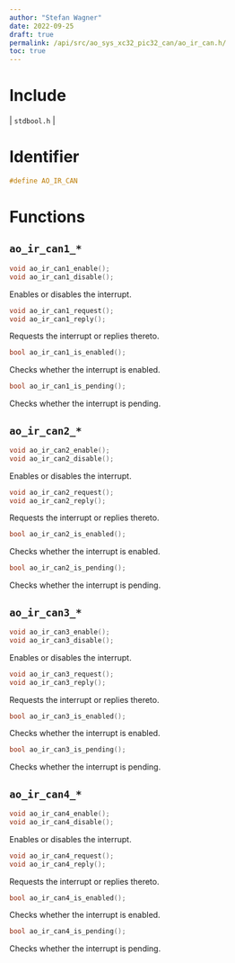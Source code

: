 ```yaml
---
author: "Stefan Wagner"
date: 2022-09-25
draft: true
permalink: /api/src/ao_sys_xc32_pic32_can/ao_ir_can.h/
toc: true
---
```


# Include

| `stdbool.h` |

# Identifier

```c
#define AO_IR_CAN
```

# Functions

## `ao_ir_can1_*`

```c
void ao_ir_can1_enable();
void ao_ir_can1_disable();
```

Enables or disables the interrupt.

```c
void ao_ir_can1_request();
void ao_ir_can1_reply();
```

Requests the interrupt or replies thereto.

```c
bool ao_ir_can1_is_enabled();
```

Checks whether the interrupt is enabled.

```c
bool ao_ir_can1_is_pending();
```

Checks whether the interrupt is pending.

## `ao_ir_can2_*`

```c
void ao_ir_can2_enable();
void ao_ir_can2_disable();
```

Enables or disables the interrupt.

```c
void ao_ir_can2_request();
void ao_ir_can2_reply();
```

Requests the interrupt or replies thereto.

```c
bool ao_ir_can2_is_enabled();
```

Checks whether the interrupt is enabled.

```c
bool ao_ir_can2_is_pending();
```

Checks whether the interrupt is pending.

## `ao_ir_can3_*`

```c
void ao_ir_can3_enable();
void ao_ir_can3_disable();
```

Enables or disables the interrupt.

```c
void ao_ir_can3_request();
void ao_ir_can3_reply();
```

Requests the interrupt or replies thereto.

```c
bool ao_ir_can3_is_enabled();
```

Checks whether the interrupt is enabled.

```c
bool ao_ir_can3_is_pending();
```

Checks whether the interrupt is pending.

## `ao_ir_can4_*`

```c
void ao_ir_can4_enable();
void ao_ir_can4_disable();
```

Enables or disables the interrupt.

```c
void ao_ir_can4_request();
void ao_ir_can4_reply();
```

Requests the interrupt or replies thereto.

```c
bool ao_ir_can4_is_enabled();
```

Checks whether the interrupt is enabled.

```c
bool ao_ir_can4_is_pending();
```

Checks whether the interrupt is pending.

